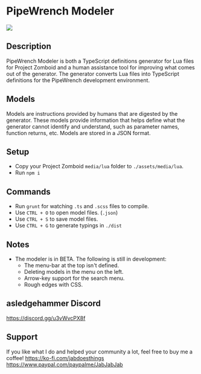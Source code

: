 # PipeWrench Modeler

![](https://i.imgur.com/2xabg5L.png)

## Description
PipeWrench Modeler is both a TypeScript definitions generator for Lua files for Project Zomboid and a human assistance tool for improving what comes out of the generator. The generator converts Lua files into TypeScript definitions for the PipeWrench development environment.

## Models
Models are instructions provided by humans that are digested by the generator. These models provide information that helps define what the generator cannot identify and understand, such as parameter names, function returns, etc. Models are stored in a JSON format.

## Setup
- Copy your Project Zomboid `media/lua` folder to `./assets/media/lua`.
- Run `npm i`

## Commands
- Run `grunt` for watching `.ts` and `.scss` files to compile.
- Use `CTRL + O` to open model files. (`.json`)
- Use `CTRL + S` to save model files.
- Use `CTRL + G` to generate typings in `./dist`

## Notes
- The modeler is in BETA. The following is still in development:
  - The menu-bar at the top isn't defined.
  - Deleting models in the menu on the left.
  - Arrow-key support for the search menu.
  - Rough edges with CSS.

## asledgehammer Discord
https://discord.gg/u3vWvcPX8f

## Support
If you like what I do and helped your community a lot, feel free to buy me a coffee!
https://ko-fi.com/jabdoesthings
https://www.paypal.com/paypalme/JabJabJab
